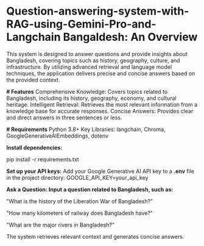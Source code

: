 # Question-answering-system-with-RAG-using-Gemini-Pro-and-Langchain Bangaldesh: An Overview

This system is designed to answer questions and provide insights about Bangladesh, covering topics such as history, geography, culture, and infrastructure. By utilizing advanced retrieval and language model techniques, the application delivers precise and concise answers based on the provided context.

**# Features**
Comprehensive Knowledge: Covers topics related to Bangladesh, including its history, geography, economy, and cultural heritage.
Intelligent Retrieval: Retrieves the most relevant information from a knowledge base for accurate responses.
Concise Answers: Provides clear and direct answers in three sentences or less.

**# Requirements**
Python 3.8+
Key Libraries: langchain, Chroma, GoogleGenerativeAIEmbeddings, dotenv

**Install dependencies:**

pip install -r requirements.txt

**Set up your API keys:**
Add your Google Generative AI API key to a **.env** file in the project directory:
GOOGLE_API_KEY=your_api_key

**Ask a Question: Input a question related to Bangladesh, such as:**

"What is the history of the Liberation War of Bangladesh?"

"How many kilometers of railway does Bangladesh have?"

"What are the major rivers in Bangladesh?"

The system retrieves relevant context and generates concise answers.
